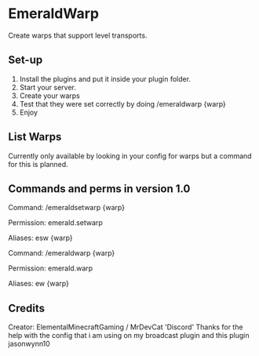 # EmeraldWarp
Create warps that support level transports.

## Set-up
1. Install the plugins and put it inside your plugin folder.
2. Start your server.
3. Create your warps
4. Test that they were set correctly by doing /emeraldwarp {warp}
5. Enjoy

## List Warps
Currently only available by looking in your config for warps but a command for this is planned.

## Commands and perms in version 1.0
Command: /emeraldsetwarp {warp}

Permission: emerald.setwarp

Aliases: esw {warp}

Command: /emeraldwarp {warp}

Permission: emerald.warp

Aliases: ew {warp}

## Credits
Creator: ElementalMinecraftGaming / MrDevCat 'Discord'
Thanks for the help with the config that i am using on my broadcast plugin and this plugin jasonwynn10
